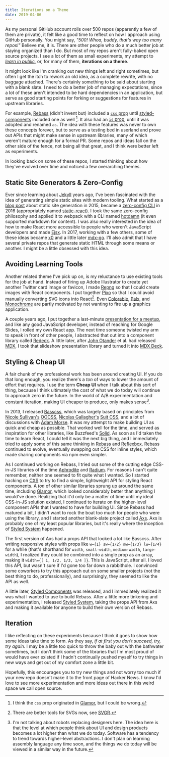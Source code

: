 ```yaml
---
title: Iterations on a Theme
date: 2019-04-06
---
```


As my personal GitHub account rolls over 500 repos (apparently a few of them are private), it felt like a good time to reflect on how I approach using GitHub personally.
You might say, *"500! Whoa, buddy, that's way too many repos!"* Believe me, it is.
There are other people who do a much better job at staying organized than I do.
But most of my repos aren't fully-baked open source projects.
I see a lot of them as small experiments, my attempt to *[learn in public][]*, or, for many of them, **iterations on a theme**.

It might look like I'm cranking out new things left and right sometimes,
but often I get the itch to rework an old idea,
as a complete rewrite, with no baggage attached.
There's certainly something to be said about starting with a blank slate.
I need to do a better job of managing expectations,
since a lot of these aren't intended to be hard dependencies in an application,
but serve as good starting points for forking or suggestions for features in upstream libraries.

For example, [Rebass][] (didn't invent but) included a [`css` prop][] until [styled-components][] included one as well [^1].
It also had an [`is` prop][], until it was adopted and renamed `as`.
The idea with these features was never to own these concepts forever,
but to serve as a testing bed in userland and prove out APIs that might make sense in upstream libraries,
many of which weren't mature enough for a formal PR.
Some repos and ideas fall on the other side of the fence, not being all that great, and I think were better left as experiments.

In looking back on some of these repos, I started thinking about how they've evolved over time and noticed a few overarching themes.

[repos]: https://github.com/jxnblk/?tab=repositories
[learn in public]: https://gist.github.com/sw-yx/9720bd4a30606ca3ffb8d407113c0fe5
[rebass]: https://rebassjs.org
[`css` prop]: https://github.com/jxnblk/axs/commit/b54d8527e6e19ec1177cb8894af9870a84a16962
[`is` prop]: https://github.com/rebassjs/rebass/commit/3201fd119313214c0a16b167b81e4ae9a71c2e98
[array props]: https://github.com/jxnblk/axs/commit/5996eecedf7b4b2821cd1b4f5f8fe09efa684ac9
[styled-components]: https://styled-components.com

## Static Site Generators & Zero-Config

Ever since learning about [Jekyll][] years ago,
I've been fascinated with the idea of generating simple static sites with modern tooling.
What started as a [blog post][ssg-react] about static site generation in 2015, became a [zero-config CLI][] in 2016 (appropriately named [static-react][]).
I took the same zero-config philosophy and applied it to webpack with a CLI named [hotdamn][] (it even supported markdown for content).
I was also really interested in the idea of how to make React more accessible to people who weren't JavaScript developers and made [Ejsx][].
In 2017, working with a few others, some of these ideas became [x0][] and a little later [mdx-go][].
I'll also admit that I have several private repos that generate static HTML through some means or another.
I might be a little obsessed with this idea.

[hotdamn]: https://github.com/jxnblk/hotdamn
[static-react]: https://github.com/jxnblk/static-react
[x0]: https://github.com/c8r/x0
[mdx-go]: https://github.com/jxnblk/mdx-go
[ssg-react]: https://jxnblk.com/blog/static-site-generation-with-react-and-webpack
[zero-config cli]: https://jxnblk.com/blog/zero-configuration-react-static-site-generator/
[micro-react]: https://github.com/c8r/micro-react
[ejsx]: https://github.com/jxnblk/ejsx
[jekyll]: https://github.com/jekyll/jekyll
[gatsby]: https://gatsbyjs.org
<!--
How to I loop this in without clumping it in?

I might be a little obsessed with the idea of making performant websites and making that easier,
but I guess it's only appropriate that I've ended up at a place like [Gatsby][].
(which, by the way, is *so* much more than a static site generator)
-->

## Avoiding Learning Tools

Another related theme I've pick up on, is my reluctance to use existing tools for the job at hand.
Instead of firing up Adobe Illustrator to create yet another Twitter card image or favicon,
I made [Repng][] so that I could create images with React components.
I put together [Pixo][] so that I could avoid manually converting SVG icons into React[^2].
Even [Colorable][], [Palx][], and [Monochrome][] are partly motivated by not wanting to fire up a graphics application.

A couple years ago, I put together a last-minute [presentation for a meetup][react-design-tooling], and like any good JavaScript developer,
instead of reaching for Google Slides, I rolled my own React app.
The next time someone twisted my arm to speak in front of other people,
I abstracted that out into a component library called [Redeck][].
A little later, after [John Otander][] et al. had released [MDX][], I took that slideshow presentation library and turned it into [MDX Deck][].

[repng]: https://github.com/jxnblk/repng
[pixo]: https://github.com/c8r/pixo
[colorable]: https://colorable.jxnblk.com
[palx]: https://palx.jxnblk.com
[monochrome]: https://monochrome.jxnblk.com
[react-design-tooling]: https://github.com/jxnblk/react-design-tooling
[redeck]: https://github.com/jxnblk/redeck
[john otander]: https://github.com/johno
[mdx]: https://mdxjs.com
[mdx deck]: https://github.com/jxnblk/mdx-deck


## Styling & Cheap UI

A fair chunk of my professional work has been around creating UI.
If you do that long enough, you realize there's a *ton* of ways to lower the amount of effort that requires.
I use the term **Cheap UI** when I talk about this sort of thing,
because I think ultimately the cost of what we do today will continue to approach zero in the future.
In the world of A/B experimentation and constant iteration, making UI cheaper to produce, only makes sense[^3].

In 2013, I released [Basscss][], which was largely based on principles from [Nicole Sullivan's][nicole sullivan] [OOCSS][],
[Nicolas Gallagher's][nicolas gallagher] [Suit CSS][], and a lot of discussions with [Adam Morse][].
It was my attempt to make building UI as quick and cheap as possible.
That worked well for the time, and served as inspiration for other libraries, like Buzzfeed's [Solid][].
As soon as I'd taken the time to learn React, I could tell it was the next big thing,
and I immediately tried to apply some of this same thinking in [Rebass][] and [Reflexbox][].
Rebass continued to evolve, eventually swapping out CSS for inline styles,
which made sharing components via npm even simpler.

As I continued working on Rebass, I tried out some of the cutting edge CSS-in-JS libraries of the time [Aphrodite][] and [Radium][].
For reasons I can't quite remember, neither one seemed to fit quite what I wanted.
So I started hacking on [CXS][] to try to find a simple, lightweight API for styling React components.
A *ton* of other similar libraries sprung up around the same time, including [Glamor][],
which looked considerably better than anything I would've done.
Realizing that it'd only be a matter of time until my ideal CSS-in-JS solution existed,
I continued to iterate on the higher-level component APIs that I wanted to have for building UI.
Since Rebass had matured a bit, I didn't want to rock the boat too much for people who were using the library,
and I started another blank-slate project called [Axs][].
Axs is probably one of my least popular libraries, but it's really where the inception of [Styled System][] happened.

The first version of Axs had a props API that looked a lot like Basscss.
After writing responsive styles with props like `w={1} sw={1/2} mw={1/3} lw={1/4}` for a while
(that's shorthand for `width`, `small-width`, `medium-width`, `large-width`),
I realized they could be combined into a single prop as an array, making it `width={[ 1, 1/2, 1/3, 1/4 ]}`.
This is JavaScript, after all.
I loved this API, but wasn't sure if I'd gone too far down a rabbithole.
I convinced some coworkers to try this approach out on some smaller projects (not the best thing to do, professionally),
and surprisingly, they seemed to like the API as well.

A little later, [Styled Components][] was released,
and I immediately realized it was what I wanted to use to build Rebass.
After a little more tinkering and experimentation, I released [Styled System][],
taking the props API from Axs and making it available for anyone to build their own version of Rebass.

[Nicole Sullivan]: https://mobile.twitter.com/stubbornella/
[Nicolas Gallagher]: https://github.com/necolas
[Adam Morse]: https://github.com/mrmrs
[oocss]: https://github.com/stubbornella/oocss/wiki
[suit css]: https://github.com/suitcss/suit
[basscss]: http://basscss.com
[solid]: https://solid.buzzfeed.com/
[reflexbox]: https://github.com/jxnblk/reflexbox
[rebass]: https://rebassjs.org
[cxs]: https://github.com/cxs-css/cxs
[axs]: https://github.com/jxnblk/axs
[rebass grid]: https://github.com/rebassjs/grid
[styled system]: https://styled-system.com
[aphrodite]: https://github.com/Khan/aphrodite
[radium]: https://github.com/FormidableLabs/radium
[styled components]: https://styled-components.com


## Iteration

I like reflecting on these experiments because I think it goes to show how some ideas take time to form.
As they say, *if at first you don't succeed, try, try again*.
I may be a little too quick to throw the baby out with the bathwater sometimes,
but I don't think some of the libraries that I'm most proud of would have ever existed if I hadn't continually
pushed myself to try things in new ways and get out of my comfort zone a little bit.

Hopefully, this encourages you to try new things and not worry too much if your new repo doesn't make it to the front page of Hacker News.
I know I'd love to see more experimentation and more ideas out there in this weird space we call open source.


[^1]: I think the `css` prop originated in [Glamor][], but I could be wrong.
[^2]: There are better tools for SVGs now, see [SVGR][].
[^3]: I'm not talking about robots replacing designers here. The idea here is that the level at which people think about UI and design products becomes a lot higher than what we do today. Software has a tendency to trend towards higher-level abstractions. I don't plan on learning assembly language any time soon, and the things we do today will be viewed in a similar way in the future.

[glamor]: https://github.com/threepointone/glamor
[svgr]: https://github.com/smooth-code/svgr

